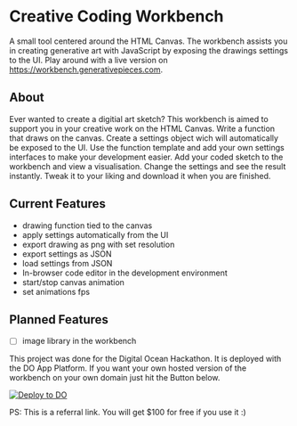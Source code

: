 # Creative Coding Workbench
A small tool centered around the HTML Canvas. The workbench assists you in creating generative art with JavaScript by exposing the drawings settings to the UI.
Play around with a live version on https://workbench.generativepieces.com.

## About
Ever wanted to create a digitial art sketch? This workbench is aimed to support you in your creative work on the HTML Canvas. Write a function that draws on the canvas. Create a settings object wich will automatically be exposed to the UI. Use the function template and add your own settings interfaces to make your development easier. Add your coded sketch to the workbench and view a visualisation. Change the settings and see the result instantly. Tweak it to your liking and download it when you are finished.

## Current Features
 - drawing function tied to the canvas 
 - apply settings automatically from the UI
 - export drawing as png with set resolution
 - export settings as JSON
 - load settings from JSON
 - In-browser code editor in the development environment
 - start/stop canvas animation
 - set animations fps

## Planned Features
 - [ ] image library in the workbench

This project was done for the Digital Ocean Hackathon. It is deployed with the DO App Platform.
If you want your own hosted version of the workbench on your own domain just hit the Button below.

[![Deploy to DO](https://mp-assets1.sfo2.digitaloceanspaces.com/deploy-to-do/do-btn-blue.svg)](https://cloud.digitalocean.com/apps/new?repo=https://github.com/Doener48/creative-coding-workbench/tree/master&refcode=a9152b5385cf)

PS: This is a referral link. You will get $100 for free if you use it :)